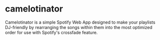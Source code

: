 # camelotinator
Camelotinator is a simple Spotify Web App designed to make your playlists DJ-friendly by rearranging the songs within them into the most optimized order for use with Spotify's crossfade feature.
